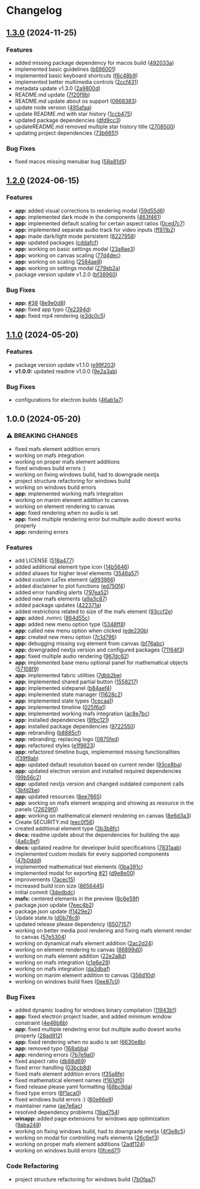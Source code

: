 # Changelog

## [1.3.0](https://github.com/AniMathIO/AniMathIO/compare/v1.2.0...v1.3.0) (2024-11-25)


### Features

* added missing package dependency for macos build ([492033a](https://github.com/AniMathIO/AniMathIO/commit/492033a5f0721775f17a0c85c3d4975c3aaa7b59))
* implemented basic guidelines ([b696001](https://github.com/AniMathIO/AniMathIO/commit/b696001ab7bef67b09f716bcac65ef318718d751))
* implemented basic keyboard shortcuts ([f6c48b9](https://github.com/AniMathIO/AniMathIO/commit/f6c48b9b71be8e4716d2a792b880ab8b4f555434))
* implemented better multimedia controls ([2ccf431](https://github.com/AniMathIO/AniMathIO/commit/2ccf43176859b14d33890c777fd5ed2d9119c979))
* metadata update v1.3.0 ([2a9800d](https://github.com/AniMathIO/AniMathIO/commit/2a9800d7bf95655ffafef2605039dcb71337e749))
* README.md update ([7f20f9b](https://github.com/AniMathIO/AniMathIO/commit/7f20f9b188e7b4a94663c82202423d152a2d7b9f))
* README.md update about os support ([0668383](https://github.com/AniMathIO/AniMathIO/commit/0668383fd8b1e7fcbeff894dffcc9fc148451aa6))
* update node version ([495afaa](https://github.com/AniMathIO/AniMathIO/commit/495afaa6d5222f5011a09f7fe49d9890763d2165))
* update README.md with star history ([1ccb475](https://github.com/AniMathIO/AniMathIO/commit/1ccb47515e8891ce2841216cfca4aaacf4b76c82))
* updated package dependencies ([dfd9cc3](https://github.com/AniMathIO/AniMathIO/commit/dfd9cc3c9b3b6dcb8a7559d80db5f5c74c0d6804))
* updateREADME.md removed multiple star history title ([2708500](https://github.com/AniMathIO/AniMathIO/commit/2708500272b906aee9a654c2fced866719d5e112))
* updating project dependencies ([73b6651](https://github.com/AniMathIO/AniMathIO/commit/73b6651de04b0fe8b36b30cd60bd8aae1aa4d876))


### Bug Fixes

* fixed macos missing menubar bug ([58a81d5](https://github.com/AniMathIO/AniMathIO/commit/58a81d5ee99831e6aae620b2ab93aa38e15df9df))

## [1.2.0](https://github.com/AniMathIO/AniMathIO/compare/v1.1.0...v1.2.0) (2024-06-15)


### Features

* **app:** added visual corrections to rendering modal ([59d55d6](https://github.com/AniMathIO/AniMathIO/commit/59d55d6244e44095abba2524f9a0471d3a4cceab))
* **app:** implemented dark mode in the components ([463f461](https://github.com/AniMathIO/AniMathIO/commit/463f4610843448f88c188c31516c87d1ebfebb87))
* **app:** implemented default scaling for certain aspect ratios ([0ced7c7](https://github.com/AniMathIO/AniMathIO/commit/0ced7c7e33f2f6de4abf460760953868079facbb))
* **app:** implemented separate audio track for video inputs ([ff811b2](https://github.com/AniMathIO/AniMathIO/commit/ff811b2c9ce27ce0e3ff68b4e649d8652d94f796))
* **app:** made dark/light mode persistent ([6227958](https://github.com/AniMathIO/AniMathIO/commit/622795837bc6a33a2d8d652d33b75639f3c5d06e))
* **app:** updated packages ([cddafcf](https://github.com/AniMathIO/AniMathIO/commit/cddafcf02d790340f5073f94ff5b229be5b964b0))
* **app:** working on basic settings modal ([23a8ae3](https://github.com/AniMathIO/AniMathIO/commit/23a8ae3d9f67b08609a0a19135502fb69fb32143))
* **app:** working on canvas scaling ([77d4dec](https://github.com/AniMathIO/AniMathIO/commit/77d4decf592d10bebe7d09e5478f07b18e0f2cb7))
* **app:** working on scaling ([2584ae8](https://github.com/AniMathIO/AniMathIO/commit/2584ae82f67f7d0bc4007f6d4ca11633572325f9))
* **app:** working on settings modal ([279eb2a](https://github.com/AniMathIO/AniMathIO/commit/279eb2aca2b17bf0f29ab87dae25edfdb7753bdc))
* package version update v1.2.0 ([bf38960](https://github.com/AniMathIO/AniMathIO/commit/bf3896035cfe414d86f6408585f7468f94053518))


### Bug Fixes

* **app:** [#38](https://github.com/AniMathIO/AniMathIO/issues/38) ([8e9e0d8](https://github.com/AniMathIO/AniMathIO/commit/8e9e0d8e4cf06d384da6f89d3c2e80177d40126e))
* **app:** fixed app typo ([7e2394d](https://github.com/AniMathIO/AniMathIO/commit/7e2394db13b223733829ca7f471b95e9c30ba9f8))
* **app:** fixed mp4 rendering ([e3dc0c5](https://github.com/AniMathIO/AniMathIO/commit/e3dc0c52e6c9aee91a432db91a9739006d12004e))

## [1.1.0](https://github.com/AniMathIO/AniMathIO/compare/v1.0.0...v1.1.0) (2024-05-20)


### Features

* package version update v1.1.0 ([e99f203](https://github.com/AniMathIO/AniMathIO/commit/e99f203d817d7d5afacd81748ce00ee59a79533e))
* **v1.0.0:** updated readme v1.0.0 ([9e2a3ab](https://github.com/AniMathIO/AniMathIO/commit/9e2a3abcdada1be67161b57cdd61ff72ae5cd5a1))


### Bug Fixes

* configurations for electron builds ([46ab1a7](https://github.com/AniMathIO/AniMathIO/commit/46ab1a7d3f58b71c8f3a9bc1d6e6ea628ddf7698))

## 1.0.0 (2024-05-20)


### ⚠ BREAKING CHANGES

* fixed mafs element addition errors
* working on mafs integration
* working on proper mafs element additions
* fixed windows build errors :)
* working on fixing windows build, had to downgrade nextjs
* project structure refactoring for windows build
* working on windows build errors
* **app:** implemented working mafs integration
* working on manim element addition to canvas
* working on element rendering to canvas
* **app:** fixed rendering when no audio is set
* **app:** fixed multiple rendering error but multiple audio doesnt works properly
* **app:** rendering errors

### Features

* add LICENSE ([518a477](https://github.com/AniMathIO/AniMathIO/commit/518a477e129c4871ac4c39b84781c73e5686ccc8))
* added additional element type icon ([14b5646](https://github.com/AniMathIO/AniMathIO/commit/14b564635a9a562e15db3ba09a8b59fb47c0bf43))
* added aliases for higher level elements ([3546a57](https://github.com/AniMathIO/AniMathIO/commit/3546a57621556511bd71cdd861c0f2085c585962))
* added custom LaTex element ([a993966](https://github.com/AniMathIO/AniMathIO/commit/a993966168380ca6c77932bfbfa6197314687014))
* added disclaimer to plot functions ([ed750f4](https://github.com/AniMathIO/AniMathIO/commit/ed750f43354be6e888d6f67c967b97e41a27346d))
* added error handling alerts ([797ea52](https://github.com/AniMathIO/AniMathIO/commit/797ea528b47f0c4dc6e999906f6d49ace01bf820))
* added new mafs elements ([a9a3c87](https://github.com/AniMathIO/AniMathIO/commit/a9a3c87f051f8bfa7186608c56cff594fcebf118))
* added package updates ([422371a](https://github.com/AniMathIO/AniMathIO/commit/422371abfa7185a760529edafb63ffe0bcb17d95))
* added restrictions related to size of the mafs element ([93ccf2e](https://github.com/AniMathIO/AniMathIO/commit/93ccf2e070c6cc1295d7489793083dcdade47e1a))
* **app:** added .nvmrc ([864d55c](https://github.com/AniMathIO/AniMathIO/commit/864d55ccca1bb722f4d2627c661a4fa09f4c6451))
* **app:** added new menu option type ([5348ff8](https://github.com/AniMathIO/AniMathIO/commit/5348ff83832b2d8ab6cb3678e231040ac9625a32))
* **app:** called new menu option when clicked ([ede230b](https://github.com/AniMathIO/AniMathIO/commit/ede230b5823a69bf238fd7d013258026da4d4c61))
* **app:** created new menu option ([7c1d796](https://github.com/AniMathIO/AniMathIO/commit/7c1d79678e96062bd29d10f615dba6b5625fcaf0))
* **app:** debugging missing svg element from canvas ([bf76abc](https://github.com/AniMathIO/AniMathIO/commit/bf76abcf88919cc012aab7da9a724635985d9980))
* **app:** downgraded nextjs version and configured packages ([71164f3](https://github.com/AniMathIO/AniMathIO/commit/71164f390c16f91a5aaae7c9c70910a12801ae13))
* **app:** fixed multiple audio rendering ([967dc62](https://github.com/AniMathIO/AniMathIO/commit/967dc625e337531b552abd7ae3b1fea6e3a69699))
* **app:** implemented base menu optional panel for mathematical objects ([57108f9](https://github.com/AniMathIO/AniMathIO/commit/57108f9e78bdf26cfbfc5f698de6cc2e675f2b38))
* **app:** implemented fabric utilities ([7dbb2be](https://github.com/AniMathIO/AniMathIO/commit/7dbb2be3729c6bf6a505a8e833cd37898ae02fe7))
* **app:** implemented shared partial button ([1558217](https://github.com/AniMathIO/AniMathIO/commit/155821752ac759eaf456c3d94ace1450d2d2230e))
* **app:** implemented sidepanel ([b84aef4](https://github.com/AniMathIO/AniMathIO/commit/b84aef470cbf2c4acc1cc4db1c59c35c4236437e))
* **app:** implemented state manager ([11628c2](https://github.com/AniMathIO/AniMathIO/commit/11628c201d9f0ae49c71e372ce3c9c7b25b47688))
* **app:** implemented state types ([1cecaa1](https://github.com/AniMathIO/AniMathIO/commit/1cecaa1afc44a80e4ad637ddb8496584fe8cf434))
* **app:** implemented timeline ([025f6a1](https://github.com/AniMathIO/AniMathIO/commit/025f6a1d8702f992b31f691b89f693e33399f711))
* **app:** implemented working mafs integration ([ac8e7bc](https://github.com/AniMathIO/AniMathIO/commit/ac8e7bcd818792c118324e5906fcd26e569773e3))
* **app:** installed dependencies ([9fbc121](https://github.com/AniMathIO/AniMathIO/commit/9fbc12165f7299e06140aeef1e14b5f073944757))
* **app:** installed package dependencies ([9722550](https://github.com/AniMathIO/AniMathIO/commit/9722550907846f04b9cb6b36a4447dbf46e130e1))
* **app:** rebranding ([b8885cf](https://github.com/AniMathIO/AniMathIO/commit/b8885cf3a70d3a43277df685ec49267f23b036b7))
* **app:** rebranding; replacing logo ([0875fed](https://github.com/AniMathIO/AniMathIO/commit/0875fed1227d4b1c5afec81a0e86132561d21702))
* **app:** refactored styles ([e1f9823](https://github.com/AniMathIO/AniMathIO/commit/e1f98233643b64578a8e4c9905a18e31d570c7d1))
* **app:** refactored timeline bugs, implemented missing functionalities ([f39f9ab](https://github.com/AniMathIO/AniMathIO/commit/f39f9abfed4f26d60228b5b560b9d255fc7a8022))
* **app:** updated default resolution based on current render ([93ce8ba](https://github.com/AniMathIO/AniMathIO/commit/93ce8bab2a7d33d90edc662df8a8f13fefa56e61))
* **app:** updated electron version and installed required dependencies ([99b56c2](https://github.com/AniMathIO/AniMathIO/commit/99b56c28fcaac502ce653d854b69bd7ee954eee5))
* **app:** updated nextjs version and changed outdated component calls ([3bfd2be](https://github.com/AniMathIO/AniMathIO/commit/3bfd2be122f59dfbfc62b8f01052fcc04b4adcdf))
* **app:** updated resources ([8ee7665](https://github.com/AniMathIO/AniMathIO/commit/8ee76659154fd33fa67ec9eb2e1b19cec19c7b33))
* **app:** working on mafs element wrapping and showing as resource in the panels ([72629f0](https://github.com/AniMathIO/AniMathIO/commit/72629f081159180588bc5bd9e6c711edc3a9df94))
* **app:** working on mathematical element rendering on canvas ([8e6d3a3](https://github.com/AniMathIO/AniMathIO/commit/8e6d3a35b595c1806f3845e63643b3c43b3a9e8f))
* Create SECURITY.md ([eec0f56](https://github.com/AniMathIO/AniMathIO/commit/eec0f561fa941f51f296b0e55988cd3b382421d9))
* created additional element type ([3b3b8fc](https://github.com/AniMathIO/AniMathIO/commit/3b3b8fc966187fe573c7702ef0ea4278a58b19e2))
* **docs:** readme update about the dependencies for building the app ([4a6c8ef](https://github.com/AniMathIO/AniMathIO/commit/4a6c8ef5952379d764f9773ec446c48c40f0ac51))
* **docs:** updated readme for developer build specifications ([7831aab](https://github.com/AniMathIO/AniMathIO/commit/7831aab1c7464d6dbdb84ed3bbbe9e051e189fb7))
* implemented custom modals for every supported components ([47b0ddd](https://github.com/AniMathIO/AniMathIO/commit/47b0ddd3752f7a0f6b83820f46557fce4006505c))
* implemented mathematical test elements ([0ba391c](https://github.com/AniMathIO/AniMathIO/commit/0ba391c5a68a4641c2ea47040ebacb26e4a11fa7))
* implemented modal for exporting [#21](https://github.com/AniMathIO/AniMathIO/issues/21) ([d9e8e00](https://github.com/AniMathIO/AniMathIO/commit/d9e8e0014b5c4f94f192e357cc2458af7d4cdf55))
* improvements ([7acec15](https://github.com/AniMathIO/AniMathIO/commit/7acec15eb5cd70f1484ec781ebbe44c146702e3d))
* increased build icon size ([8656445](https://github.com/AniMathIO/AniMathIO/commit/86564459c6845954fcf34cca2b3b5e7ae14499f6))
* initial commit ([3dedbdc](https://github.com/AniMathIO/AniMathIO/commit/3dedbdc1970cf6c983ccd69107e914cda21cf724))
* **mafs:** centered elements in the preview ([8c6e59f](https://github.com/AniMathIO/AniMathIO/commit/8c6e59f75d903c508507bdddb86db7701ecd5f8c))
* package.json update ([7eec4b2](https://github.com/AniMathIO/AniMathIO/commit/7eec4b2d384e0597f694cf888f7268bfd44cdbf9))
* package.json update ([f1429e2](https://github.com/AniMathIO/AniMathIO/commit/f1429e2bfaa4df9946adc1f35790266bc6a10e57))
* Update state.ts ([d0b78c8](https://github.com/AniMathIO/AniMathIO/commit/d0b78c83a2c80b2d6a0630891be0bc952aca8f3c))
* updated release please dependency ([6507157](https://github.com/AniMathIO/AniMathIO/commit/6507157186d7ce3f039b1a3280a74a4301d766ed))
* working on better media pool rendering and fixing mafs element render to canvas ([57e5304](https://github.com/AniMathIO/AniMathIO/commit/57e5304ba5191d10bdf053c5ce98cc8f9f08d44a))
* working on dynamical mafs element addition ([2ac2d24](https://github.com/AniMathIO/AniMathIO/commit/2ac2d24e3149ef7e44331465400f2be2a52f5c76))
* working on element rendering to canvas ([86899d0](https://github.com/AniMathIO/AniMathIO/commit/86899d0edda428ae13ee91d740473af829a29cb9))
* working on mafs element addition ([22e2a8d](https://github.com/AniMathIO/AniMathIO/commit/22e2a8d9d23db85acb7c35d5944eddd8cb4416ec))
* working on mafs integration ([c1e6e29](https://github.com/AniMathIO/AniMathIO/commit/c1e6e29de39fbf9f3c262a99970d97714e75d029))
* working on mafs integration ([da3dbaf](https://github.com/AniMathIO/AniMathIO/commit/da3dbaf96e6721b48b10c3800b8117bf541c2a84))
* working on manim element addition to canvas ([356d10d](https://github.com/AniMathIO/AniMathIO/commit/356d10dfd807c393b6b3e324e8200a29a800feab))
* working on windows build fixes ([0ee87c0](https://github.com/AniMathIO/AniMathIO/commit/0ee87c00e774e5eb7f00fa4cd9039961f9bf6e7e))


### Bug Fixes

* added dynamic loading for windows binary compilation ([11943b1](https://github.com/AniMathIO/AniMathIO/commit/11943b14a9d8c36277c3f52f2b58b7cbcf2463a3))
* **app:** fixed electron project loader, and added minimum window constraint ([4e46b6b](https://github.com/AniMathIO/AniMathIO/commit/4e46b6b880c95b0085cfaf3b47549890487e19db))
* **app:** fixed multiple rendering error but multiple audio doesnt works properly ([28ad912](https://github.com/AniMathIO/AniMathIO/commit/28ad912a44bf39308c18ab30c31ac4e092b38680))
* **app:** fixed rendering when no audio is set ([6630e8b](https://github.com/AniMathIO/AniMathIO/commit/6630e8b85a3aa727e8a0ac098711608209812220))
* **app:** removed typo ([168abba](https://github.com/AniMathIO/AniMathIO/commit/168abba803684ce1ce21a3d2523e6d62eedf2086))
* **app:** rendering errors ([7b7e9a0](https://github.com/AniMathIO/AniMathIO/commit/7b7e9a013897dcf0e528daae0abb8fc5ce4e6dcc))
* fixed aspect ratio ([db88d69](https://github.com/AniMathIO/AniMathIO/commit/db88d6913da25ac49c4b4a0564147f7c201daf3f))
* fixed error handling ([03bcb8d](https://github.com/AniMathIO/AniMathIO/commit/03bcb8d60bc819fb6197d6a4bac5d52dadbd9a01))
* fixed mafs element addition errors ([f35a8fe](https://github.com/AniMathIO/AniMathIO/commit/f35a8fec65b5839c94c422b08590aea22320cedd))
* fixed mathematical element names ([f161df0](https://github.com/AniMathIO/AniMathIO/commit/f161df07b1a01039293aab24e6354db7a1486d55))
* fixed release please yaml formatting ([68bc9da](https://github.com/AniMathIO/AniMathIO/commit/68bc9da9aa4fb1c17bed2dc60d63c617bc06155f))
* fixed type errors ([8f1aca0](https://github.com/AniMathIO/AniMathIO/commit/8f1aca076d4f40722e545519c4763c265c23fbbd))
* fixed windows build errors :) ([80e66e8](https://github.com/AniMathIO/AniMathIO/commit/80e66e859cf17fa0dfae91867dc384829aaf827b))
* maintainer name ([ae7e6ac](https://github.com/AniMathIO/AniMathIO/commit/ae7e6ac8113cfa5869e962b3381406cf8793caa1))
* resolved dependency problems ([19ad754](https://github.com/AniMathIO/AniMathIO/commit/19ad75498da43671d183b51177e82b2d2d2d3fef))
* **winapp:** added page extensions for windows app optimization ([9aba248](https://github.com/AniMathIO/AniMathIO/commit/9aba2480e4f9fe38f5f244bb3da169f7fcf61fad))
* working on fixing windows build, had to downgrade nextjs ([4f3e8c5](https://github.com/AniMathIO/AniMathIO/commit/4f3e8c5e2ddd47027ba4feb233cb855c94ef8451))
* working on modal for controlling mafs elements ([26c6ef3](https://github.com/AniMathIO/AniMathIO/commit/26c6ef32d85f08d29f97a035fe22641a1f741182))
* working on proper mafs element additions ([2adf124](https://github.com/AniMathIO/AniMathIO/commit/2adf12450929bd6736c38ab3ab76bf99d6224d3d))
* working on windows build errors ([0fced71](https://github.com/AniMathIO/AniMathIO/commit/0fced7122d11aa9d81c5d38a3323b0e30f78818e))


### Code Refactoring

* project structure refactoring for windows build ([7b0faa7](https://github.com/AniMathIO/AniMathIO/commit/7b0faa7efc2e1e6ef9c621d91b44267d6e147007))
